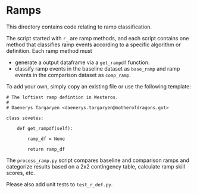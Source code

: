 # Ramps

This directory contains code relating to ramp classification. 

The script started with `r_` are ramp methods, and each script contains one method that classifies ramp events according to a specific algorithm or definition. Each ramp method must
  * generate a output dataframe via a `get_rampdf` function.
  * classify ramp events in the baseline dataset as `base_ramp` and ramp events in the comparison dataset as `comp_ramp`.

To add your own, simply copy an existing file or use the following template:

```
# The loftiest ramp defintion in Westeros.
#
# Daenerys Targaryen <daenerys.targaryen@motherofdragons.got>

class sōvētēs:

    def get_rampdf(self):

        ramp_df = None

        return ramp_df

```

The `process_ramp.py` script compares baseline and comparison ramps and categorize results based on a 2x2 contingency table, calculate ramp skill scores, etc.

Please also add unit tests to `test_r_def.py`. 